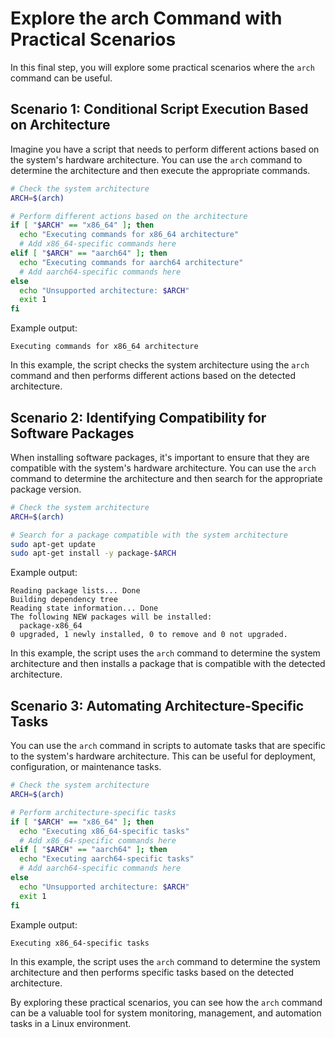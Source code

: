 # Explore the arch Command with Practical Scenarios

In this final step, you will explore some practical scenarios where the `arch` command can be useful.

## Scenario 1: Conditional Script Execution Based on Architecture

Imagine you have a script that needs to perform different actions based on the system's hardware architecture. You can use the `arch` command to determine the architecture and then execute the appropriate commands.

```bash
# Check the system architecture
ARCH=$(arch)

# Perform different actions based on the architecture
if [ "$ARCH" == "x86_64" ]; then
  echo "Executing commands for x86_64 architecture"
  # Add x86_64-specific commands here
elif [ "$ARCH" == "aarch64" ]; then
  echo "Executing commands for aarch64 architecture"
  # Add aarch64-specific commands here
else
  echo "Unsupported architecture: $ARCH"
  exit 1
fi
```

Example output:

```
Executing commands for x86_64 architecture
```

In this example, the script checks the system architecture using the `arch` command and then performs different actions based on the detected architecture.

## Scenario 2: Identifying Compatibility for Software Packages

When installing software packages, it's important to ensure that they are compatible with the system's hardware architecture. You can use the `arch` command to determine the architecture and then search for the appropriate package version.

```bash
# Check the system architecture
ARCH=$(arch)

# Search for a package compatible with the system architecture
sudo apt-get update
sudo apt-get install -y package-$ARCH
```

Example output:

```
Reading package lists... Done
Building dependency tree
Reading state information... Done
The following NEW packages will be installed:
  package-x86_64
0 upgraded, 1 newly installed, 0 to remove and 0 not upgraded.
```

In this example, the script uses the `arch` command to determine the system architecture and then installs a package that is compatible with the detected architecture.

## Scenario 3: Automating Architecture-Specific Tasks

You can use the `arch` command in scripts to automate tasks that are specific to the system's hardware architecture. This can be useful for deployment, configuration, or maintenance tasks.

```bash
# Check the system architecture
ARCH=$(arch)

# Perform architecture-specific tasks
if [ "$ARCH" == "x86_64" ]; then
  echo "Executing x86_64-specific tasks"
  # Add x86_64-specific commands here
elif [ "$ARCH" == "aarch64" ]; then
  echo "Executing aarch64-specific tasks"
  # Add aarch64-specific commands here
else
  echo "Unsupported architecture: $ARCH"
  exit 1
fi
```

Example output:

```
Executing x86_64-specific tasks
```

In this example, the script uses the `arch` command to determine the system architecture and then performs specific tasks based on the detected architecture.

By exploring these practical scenarios, you can see how the `arch` command can be a valuable tool for system monitoring, management, and automation tasks in a Linux environment.
